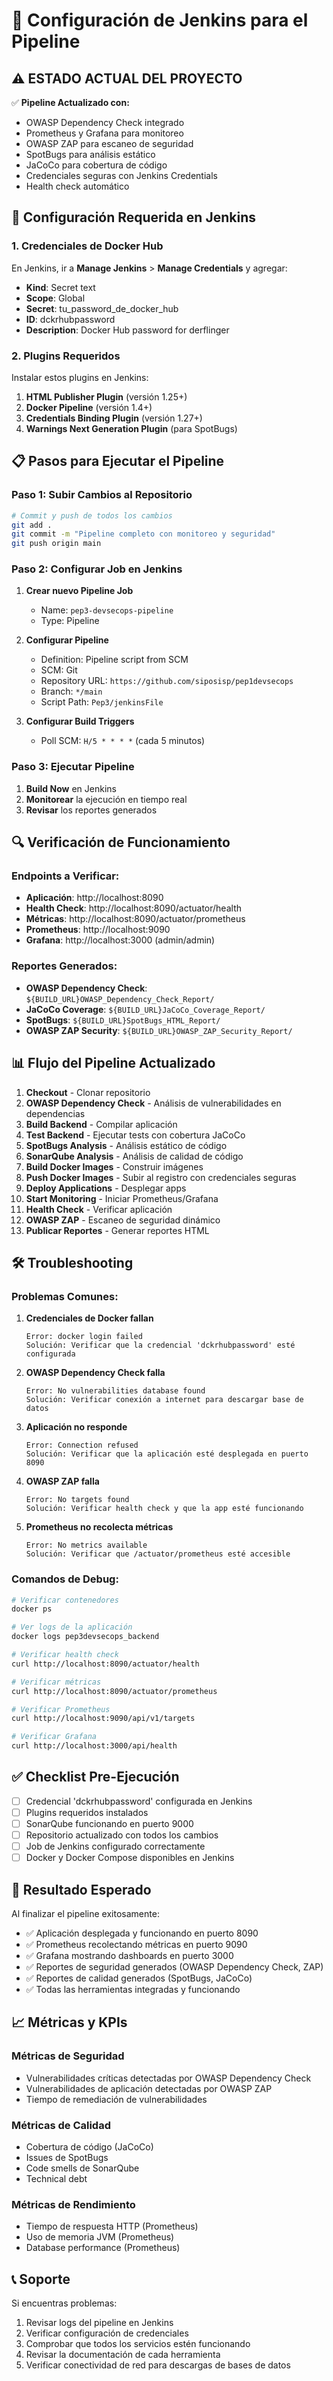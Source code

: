 # 🚀 Configuración de Jenkins para el Pipeline

## ⚠️ **ESTADO ACTUAL DEL PROYECTO**

✅ **Pipeline Actualizado con:**
- OWASP Dependency Check integrado
- Prometheus y Grafana para monitoreo
- OWASP ZAP para escaneo de seguridad
- SpotBugs para análisis estático
- JaCoCo para cobertura de código
- Credenciales seguras con Jenkins Credentials
- Health check automático

## 🔐 **Configuración Requerida en Jenkins**

### 1. Credenciales de Docker Hub

En Jenkins, ir a **Manage Jenkins** > **Manage Credentials** y agregar:

- **Kind**: Secret text
- **Scope**: Global
- **Secret**: tu_password_de_docker_hub
- **ID**: dckrhubpassword
- **Description**: Docker Hub password for derflinger

### 2. Plugins Requeridos

Instalar estos plugins en Jenkins:

1. **HTML Publisher Plugin** (versión 1.25+)
2. **Docker Pipeline** (versión 1.4+)
3. **Credentials Binding Plugin** (versión 1.27+)
4. **Warnings Next Generation Plugin** (para SpotBugs)

## 📋 **Pasos para Ejecutar el Pipeline**

### **Paso 1: Subir Cambios al Repositorio**

```bash
# Commit y push de todos los cambios
git add .
git commit -m "Pipeline completo con monitoreo y seguridad"
git push origin main
```

### **Paso 2: Configurar Job en Jenkins**

1. **Crear nuevo Pipeline Job**
   - Name: `pep3-devsecops-pipeline`
   - Type: Pipeline

2. **Configurar Pipeline**
   - Definition: Pipeline script from SCM
   - SCM: Git
   - Repository URL: `https://github.com/siposisp/pep1devsecops`
   - Branch: `*/main`
   - Script Path: `Pep3/jenkinsFile`

3. **Configurar Build Triggers**
   - Poll SCM: `H/5 * * * *` (cada 5 minutos)

### **Paso 3: Ejecutar Pipeline**

1. **Build Now** en Jenkins
2. **Monitorear** la ejecución en tiempo real
3. **Revisar** los reportes generados

## 🔍 **Verificación de Funcionamiento**

### **Endpoints a Verificar:**

- **Aplicación**: http://localhost:8090
- **Health Check**: http://localhost:8090/actuator/health
- **Métricas**: http://localhost:8090/actuator/prometheus
- **Prometheus**: http://localhost:9090
- **Grafana**: http://localhost:3000 (admin/admin)

### **Reportes Generados:**

- **OWASP Dependency Check**: `${BUILD_URL}OWASP_Dependency_Check_Report/`
- **JaCoCo Coverage**: `${BUILD_URL}JaCoCo_Coverage_Report/`
- **SpotBugs**: `${BUILD_URL}SpotBugs_HTML_Report/`
- **OWASP ZAP Security**: `${BUILD_URL}OWASP_ZAP_Security_Report/`

## 📊 **Flujo del Pipeline Actualizado**

1. **Checkout** - Clonar repositorio
2. **OWASP Dependency Check** - Análisis de vulnerabilidades en dependencias
3. **Build Backend** - Compilar aplicación
4. **Test Backend** - Ejecutar tests con cobertura JaCoCo
5. **SpotBugs Analysis** - Análisis estático de código
6. **SonarQube Analysis** - Análisis de calidad de código
7. **Build Docker Images** - Construir imágenes
8. **Push Docker Images** - Subir al registro con credenciales seguras
9. **Deploy Applications** - Desplegar apps
10. **Start Monitoring** - Iniciar Prometheus/Grafana
11. **Health Check** - Verificar aplicación
12. **OWASP ZAP** - Escaneo de seguridad dinámico
13. **Publicar Reportes** - Generar reportes HTML

## 🛠️ **Troubleshooting**

### **Problemas Comunes:**

1. **Credenciales de Docker fallan**
   ```
   Error: docker login failed
   Solución: Verificar que la credencial 'dckrhubpassword' esté configurada
   ```

2. **OWASP Dependency Check falla**
   ```
   Error: No vulnerabilities database found
   Solución: Verificar conexión a internet para descargar base de datos
   ```

3. **Aplicación no responde**
   ```
   Error: Connection refused
   Solución: Verificar que la aplicación esté desplegada en puerto 8090
   ```

4. **OWASP ZAP falla**
   ```
   Error: No targets found
   Solución: Verificar health check y que la app esté funcionando
   ```

5. **Prometheus no recolecta métricas**
   ```
   Error: No metrics available
   Solución: Verificar que /actuator/prometheus esté accesible
   ```

### **Comandos de Debug:**

```bash
# Verificar contenedores
docker ps

# Ver logs de la aplicación
docker logs pep3devsecops_backend

# Verificar health check
curl http://localhost:8090/actuator/health

# Verificar métricas
curl http://localhost:8090/actuator/prometheus

# Verificar Prometheus
curl http://localhost:9090/api/v1/targets

# Verificar Grafana
curl http://localhost:3000/api/health
```

## ✅ **Checklist Pre-Ejecución**

- [ ] Credencial 'dckrhubpassword' configurada en Jenkins
- [ ] Plugins requeridos instalados
- [ ] SonarQube funcionando en puerto 9000
- [ ] Repositorio actualizado con todos los cambios
- [ ] Job de Jenkins configurado correctamente
- [ ] Docker y Docker Compose disponibles en Jenkins

## 🎯 **Resultado Esperado**

Al finalizar el pipeline exitosamente:

- ✅ Aplicación desplegada y funcionando en puerto 8090
- ✅ Prometheus recolectando métricas en puerto 9090
- ✅ Grafana mostrando dashboards en puerto 3000
- ✅ Reportes de seguridad generados (OWASP Dependency Check, ZAP)
- ✅ Reportes de calidad generados (SpotBugs, JaCoCo)
- ✅ Todas las herramientas integradas y funcionando

## 📈 **Métricas y KPIs**

### **Métricas de Seguridad**
- Vulnerabilidades críticas detectadas por OWASP Dependency Check
- Vulnerabilidades de aplicación detectadas por OWASP ZAP
- Tiempo de remediación de vulnerabilidades

### **Métricas de Calidad**
- Cobertura de código (JaCoCo)
- Issues de SpotBugs
- Code smells de SonarQube
- Technical debt

### **Métricas de Rendimiento**
- Tiempo de respuesta HTTP (Prometheus)
- Uso de memoria JVM (Prometheus)
- Database performance (Prometheus)

## 📞 **Soporte**

Si encuentras problemas:

1. Revisar logs del pipeline en Jenkins
2. Verificar configuración de credenciales
3. Comprobar que todos los servicios estén funcionando
4. Revisar la documentación de cada herramienta
5. Verificar conectividad de red para descargas de bases de datos 